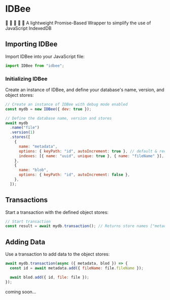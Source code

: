 # IDBee

:honeybee: :honeybee: :honeybee: :honeybee: :honeybee:
A lightweight Promise-Based Wrapper to simplify the use of JavaScript IndexedDB

<!-- ## Installation

To install IDBee, run the following command in your project directory:

```bash
npm install IDBee
``` -->

## Importing IDBee

Import IDBee into your JavaScript file:

```javascript
import IDBee from "idbee";
```

### Initializing IDBee

Create an instance of IDBee, and define your database's name, version, and object stores:

```javascript
// Create an instance of IDBee with debug mode enabled
const mydb = new IDBee({ dev: true });

// Define the database name, version and stores
await mydb
  .name("file")
  .version(1)
  .stores([
    {
      name: "metadata",
      options: { keyPath: "id", autoIncrement: true }, // default & recommended setting
      indexes: [{ name: "uuid", unique: true }, { name: "fileName" }],
    },
    {
      name: "blob",
      options: { keyPath: "id", autoIncrement: false },
    },
  ]);
```

## Transactions

Start a transaction with the defined object stores:

```javascript
// Start transaction
const result = await mydb.transaction(); // Returns store names ["metadata", "blod"]
```

## Adding Data

Use a transaction to add data to the object stores:

```javascript
await mydb.transaction(async ({ metadata, blod }) => {
  const id = await metadata.add({ fileName: file.fileName });

  await blod.add({ id, file: file });
});
```

coming soon...

<!-- ## Retrieving Data

Retrieve data from the object stores:

```javascript
const result = await mydb.transaction(["metadata"], async ({ metadata }) => {
  const getAll = await metadata.get();
  const getAllByIndexName = await metadata.get({ index: "fileName" });
  const getByKeyPath = await metadata.get(3);
  const getByIndexValue = await metadata.get({
    fileName: "Eloquent JavaScript",
  });

  return getAll;
});
``` -->
